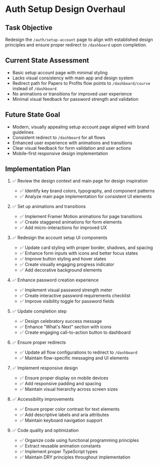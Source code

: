 # Auth Setup Design Overhaul

## Task Objective
Redesign the `/auth/setup-account` page to align with established design principles and ensure proper redirect to `/dashboard` upon completion.

## Current State Assessment
- Basic setup account page with minimal styling
- Lacks visual consistency with main app and design system
- Redirect path for Papers to Profits flow points to `/dashboard/course` instead of `/dashboard`
- No animations or transitions for improved user experience
- Minimal visual feedback for password strength and validation

## Future State Goal
- Modern, visually appealing setup account page aligned with brand guidelines
- Consistent redirect to `/dashboard` for all flows
- Enhanced user experience with animations and transitions
- Clear visual feedback for form validation and user actions
- Mobile-first responsive design implementation

## Implementation Plan
1. ✅ Review the design context and main page for design inspiration
   - ✅ Identify key brand colors, typography, and component patterns
   - ✅ Analyze main page implementation for consistent UI elements

2. ✅ Set up animations and transitions
   - ✅ Implement Framer Motion animations for page transitions
   - ✅ Create staggered animations for form elements
   - ✅ Add micro-interactions for improved UX

3. ✅ Redesign the account setup UI components
   - ✅ Update card styling with proper border, shadows, and spacing
   - ✅ Enhance form inputs with icons and better focus states
   - ✅ Improve button styling and hover states
   - ✅ Create visually engaging progress indicator
   - ✅ Add decorative background elements

4. ✅ Enhance password creation experience
   - ✅ Implement visual password strength meter
   - ✅ Create interactive password requirements checklist
   - ✅ Improve visibility toggle for password fields

5. ✅ Update completion step
   - ✅ Design celebratory success message
   - ✅ Enhance "What's Next" section with icons
   - ✅ Create engaging call-to-action button to dashboard

6. ✅ Ensure proper redirects
   - ✅ Update all flow configurations to redirect to `/dashboard`
   - ✅ Maintain flow-specific messaging and UI elements

7. ✅ Implement responsive design
   - ✅ Ensure proper display on mobile devices
   - ✅ Add responsive padding and spacing
   - ✅ Maintain visual hierarchy across screen sizes

8. ✅ Accessibility improvements
   - ✅ Ensure proper color contrast for text elements
   - ✅ Add descriptive labels and aria attributes
   - ✅ Maintain keyboard navigation support

9. ✅ Code quality and optimization
   - ✅ Organize code using functional programming principles
   - ✅ Extract reusable animation constants
   - ✅ Implement proper TypeScript types
   - ✅ Maintain DRY principles throughout implementation
